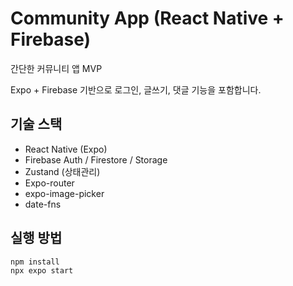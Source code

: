 # Community App (React Native + Firebase)

간단한 커뮤니티 앱 MVP
   
Expo + Firebase 기반으로 로그인, 글쓰기, 댓글 기능을 포함합니다.

## 기술 스택

- React Native (Expo)
- Firebase Auth / Firestore / Storage
- Zustand (상태관리)
- Expo-router
- expo-image-picker
- date-fns

## 실행 방법

```bash
npm install
npx expo start
```

